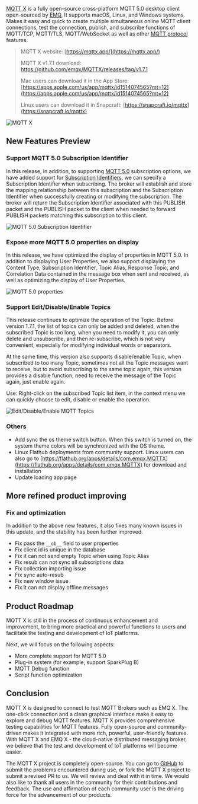 [MQTT X](https://mqttx.app/) is a fully open-source cross-platform MQTT 5.0 desktop client open-sourced by [EMQ](https://www.emqx.com/en), It supports macOS, Linux, and Windows systems. Makes it easy and quick to create multiple simultaneous online MQTT client connections, test the connection, publish, and subscribe functions of MQTT/TCP, MQTT/TLS, MQTT/WebSocket as well as other [MQTT protocol](https://www.emqx.com/en/mqtt) features.

> MQTT X website: [https://mqttx.app/](https://mqttx.app/)
>
> MQTT X v1.7.1 download: [https://github.com/emqx/MQTTX/releases/tag/v1.7.1 ](https://github.com/emqx/MQTTX/releases/tag/v1.7.1 )
>
> Mac users can download it in the App Store: [https://apps.apple.com/us/app/mqttx/id1514074565?mt=12](https://apps.apple.com/us/app/mqttx/id1514074565?mt=12)
>
> Linux users can download it in Snapcraft: [https://snapcraft.io/mqttx](https://snapcraft.io/mqttx)

![MQTT X](https://static.emqx.net/images/ed504e3746e5b9d67360ccd359d463df.png)

## New Features Preview

### Support MQTT 5.0 Subscription Identifier

In this release, in addition, to supporting [MQTT 5.0](https://www.emqx.com/en/mqtt/mqtt5) subscription options, we have added support for [Subscription Identifiers](https://www.emqx.com/en/blog/subscription-identifier-and-subscription-options), we can specify a Subscription Identifier when subscribing. The broker will establish and store the mapping relationship between this subscription and the Subscription Identifier when successfully creating or modifying the subscription. The broker will return the Subscription Identifier associated with this PUBLISH packet and the PUBLISH packet to the client when needed to forward PUBLISH packets matching this subscription to this client.

![MQTT 5.0 Subscription Identifier](https://static.emqx.net/images/d7fe5b3b7611351c1e2b21d42e181108.png)

### Expose more MQTT 5.0 properties on display

In this release, we have optimized the display of properties in MQTT 5.0. In addition to displaying User Properties, we also support displaying the Content Type, Subscription Identifier, Topic Alias, Response Topic, and Correlation Data contained in the message box when sent and received, as well as optimizing the display of User Properties.

![MQTT 5.0 properties](https://static.emqx.net/images/f06ec9b6d35c81f256913f244cd128f2.png)

### Support Edit/Disable/Enable Topics

This release continues to optimize the operation of the Topic. Before version 1.7.1, the list of topics can only be added and deleted, when the subscribed Topic is too long, when you need to modify it, you can only delete and unsubscribe, and then re-subscribe, which is not very convenient, especially for modifying individual words or separators.

At the same time, this version also supports disable/enable Topic, when subscribed to too many Topic, sometimes not all the Topic messages want to receive, but to avoid subscribing to the same topic again, this version provides a disable function, need to receive the message of the Topic again, just enable again.

Use: Right-click on the subscribed Topic list item, in the context menu we can quickly choose to edit, disable or enable the operation.

![Edit/Disable/Enable MQTT Topics](https://static.emqx.net/images/f508a287cf7275542e8e64989e017998.png)

### Others

- Add sync the os theme switch button. When this switch is turned on, the system theme colors will be synchronized with the OS theme.
- Linux Flathub deployments from community support. Linux users can also go to [https://flathub.org/apps/details/com.emqx.MQTTX](https://flathub.org/apps/details/com.emqx.MQTTX) for download and installation
- Update loading app page

## More refined product improving

### Fix and optimization

In addition to the above new features, it also fixes many known issues in this update, and the stability has been further improved.

- Fix pass the `__ob__` field to user properties
- Fix client id is unique in the database
- Fix it can not send empty Topic when using Topic Alias
- Fix resub can not sync all subscriptions data
- Fix collection importing issue
- Fix sync auto-resub
- Fix new window issue
- Fix it can not display offline messages

## Product Roadmap

MQTT X is still in the process of continuous enhancement and improvement, to bring more practical and powerful functions to users and facilitate the testing and development of IoT platforms.

Next, we will focus on the following aspects:

- More complete support for MQTT 5.0
- Plug-in system (for example, support SparkPlug B)
- MQTT Debug function
- Script function optimization

## Conclusion

MQTT X is designed to connect to test MQTT Brokers such as EMQ X. The one-click connection and a clean graphical interface make it easy to explore and debug MQTT features. MQTT X provides comprehensive testing capabilities for MQTT features. Fully open-source and community-driven makes it integrated with more rich, powerful, user-friendly features. With MQTT X and EMQ X - the cloud-native distributed messaging broker, we believe that the test and development of IoT platforms will become easier.

The MQTT X project is completely open-source. You can go to [GitHub](https://github.com/emqx/MQTTX/issues?q=is%3Aissue+is%3Aopen+sort%3Aupdated-desc) to submit the problems encountered during use, or fork the MQTT X project to submit a revised PR to us. We will review and deal with it in time. We would also like to thank all users in the community for their contributions and feedback. The use and affirmation of each community user is the driving force for the advancement of our products.
